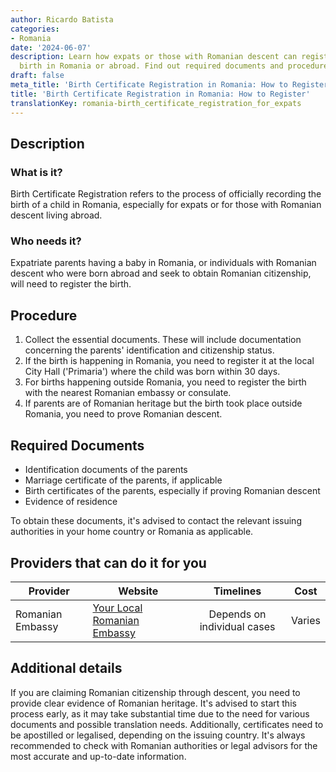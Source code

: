 ```yaml
---
author: Ricardo Batista
categories:
- Romania
date: '2024-06-07'
description: Learn how expats or those with Romanian descent can register a child's
  birth in Romania or abroad. Find out required documents and procedures in this guide.
draft: false
meta_title: 'Birth Certificate Registration in Romania: How to Register'
title: 'Birth Certificate Registration in Romania: How to Register'
translationKey: romania-birth_certificate_registration_for_expats
---
```



## Description
### What is it?
Birth Certificate Registration refers to the process of officially recording the birth of a child in Romania, especially for expats or for those with Romanian descent living abroad.
### Who needs it?
Expatriate parents having a baby in Romania, or individuals with Romanian descent who were born abroad and seek to obtain Romanian citizenship, will need to register the birth.

## Procedure
1. Collect the essential documents. These will include documentation concerning the parents' identification and citizenship status.
2. If the birth is happening in Romania, you need to register it at the local City Hall ('Primaria') where the child was born within 30 days.
3. For births happening outside Romania, you need to register the birth with the nearest Romanian embassy or consulate.
4. If parents are of Romanian heritage but the birth took place outside Romania, you need to prove Romanian descent.

## Required Documents
- Identification documents of the parents
- Marriage certificate of the parents, if applicable
- Birth certificates of the parents, especially if proving Romanian descent
- Evidence of residence

To obtain these documents, it's advised to contact the relevant issuing authorities in your home country or Romania as applicable.

## Providers that can do it for you

| Provider        |     Website     |     Timelines    |       Cost      |
| --------------- | --------------- |  :-------------: | :-------------: |
| Romanian Embassy      |  [Your Local Romanian Embassy](https://www.mae.ro/en/romanian-missions)       |      Depends on individual cases      |        Varies       |

## Additional details
If you are claiming Romanian citizenship through descent, you need to provide clear evidence of Romanian heritage. It's advised to start this process early, as it may take substantial time due to the need for various documents and possible translation needs. Additionally, certificates need to be apostilled or legalised, depending on the issuing country. It's always recommended to check with Romanian authorities or legal advisors for the most accurate and up-to-date information.